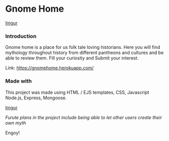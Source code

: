 # Gnome Home

[Imgur](https://i.imgur.com/O9SD9RJ.png)

### Introduction
Gnome home is a place for us folk tale loving historians. Here you will find mythology throughout history from different pantheons and cultures and be able to review them. Fill your curiosity and Submit your interest.

Link: https://gnomehome.herokuapp.com/

### Made with
This project was made using HTML / EJS templates, CSS, Javascript
Node.js, Express, Mongoose. 

[Imgur](https://i.imgur.com/YO8nJVA.png)

*Furute plans in the project include being able to let other users create their own myth*

Engoy!